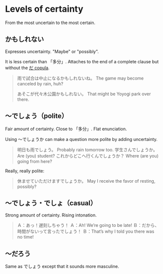 # Levels of certainty

From the most uncertain to the most certain.

## かもしれない

Expresses uncertainty. "Maybe" or "possibly". 

It is less certain than 「多分」. Attaches to the end of a complete clause but without the [だ copula](だ).

> 雨で試合は中止になるかもしれないね。
> The game may become canceled by rain, huh?
> 
> あそこが代々木公園かもしれない。
> That might be Yoyogi park over there.

## ～でしょう（polite）

Fair amount of certainty. Close to 「多分」. Flat enunciation.

Using ～でしょうか can make a question more polite by adding uncertainty.

> 明日も雨でしょう。
> Probably rain tomorrow too.
> 学生さんでしょうか。
> Are (you) student?
> これからどこへ行くんでしょうか？
> Where (are you) going from here?

Really, really polite:

> 休ませていただけますでしょうか。
> May I receive the favor of resting, possibly?

## ～でしょう・でしょ（casual）

Strong amount of certainty.  Rising intonation.

> Ａ：あっ！遅刻しちゃう！
> Ａ：Ah! We’re going to be late!
> Ｂ：だから、時間がないって言ったでしょう！
> Ｂ：That’s why I told you there was no time!

## ～だろう

Same as でしょう except that it sounds more masculine.